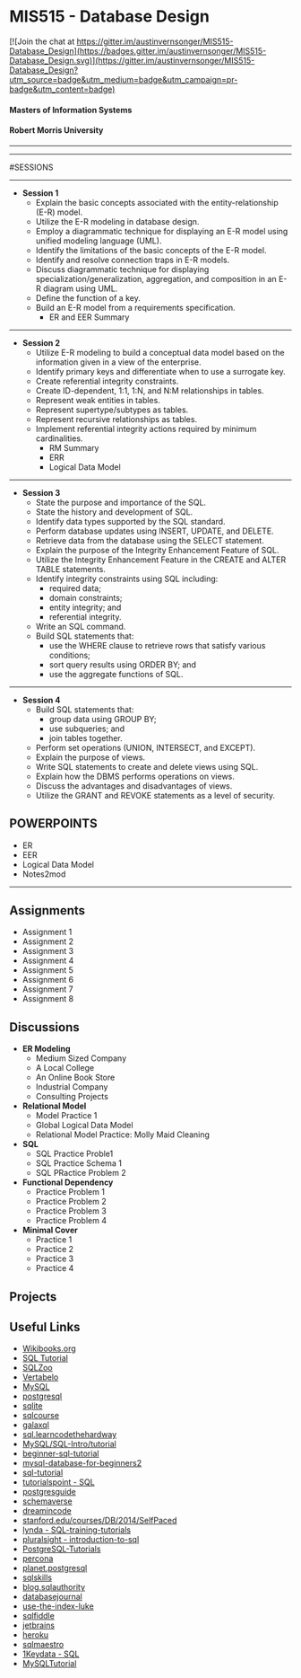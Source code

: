 
MIS515 - Database Design
========================

[![Join the chat at https://gitter.im/austinvernsonger/MIS515-Database_Design](https://badges.gitter.im/austinvernsonger/MIS515-Database_Design.svg)](https://gitter.im/austinvernsonger/MIS515-Database_Design?utm_source=badge&utm_medium=badge&utm_campaign=pr-badge&utm_content=badge)

#### Masters of Information Systems
#### Robert Morris University 

----------------------------

----------------------------

#SESSIONS

-----
- **Session 1**
	- Explain the basic concepts associated with the entity-relationship (E-R) model.
	- Utilize the E-R modeling in database design.
	- Employ a diagrammatic technique for displaying an E-R model using unified modeling language (UML).
	- Identify the limitations of the basic concepts of the E-R model.
	- Identify and resolve connection traps in E-R models.
	- Discuss diagrammatic technique for displaying specialization/generalization, aggregation, and composition in an E-R diagram using UML.
	- Define the function of a key.
	- Build an E-R model from a requirements specification.
		- ER and EER Summary


-------

- **Session 2**
	- Utilize E-R modeling to build a conceptual data model based on the information given in a view of the enterprise.
	- Identify primary keys and differentiate when to use a surrogate key.
	- Create referential integrity constraints.
	- Create ID-dependent, 1:1, 1:N, and N:M relationships in tables.
	- Represent weak entities in tables.
	- Represent supertype/subtypes as tables.
	- Represent recursive relationships as tables.
	- Implement referential integrity actions required by minimum cardinalities.
		- RM Summary
		- ERR
		- Logical Data Model



------

- **Session 3**
	- State the purpose and importance of the SQL.
	- State the history and development of SQL.
	- Identify data types supported by the SQL standard.
	- Perform database updates using INSERT, UPDATE, and DELETE.
	- Retrieve data from the database using the SELECT statement.
	- Explain the purpose of the Integrity Enhancement Feature of SQL.
	- Utilize the Integrity Enhancement Feature in the CREATE and ALTER TABLE statements.
	- Identify integrity constraints using SQL including:
		- required data;
		- domain constraints;
		- entity integrity; and
		- referential integrity.
	- Write an SQL command.
	- Build SQL statements that:
		- use the WHERE clause to retrieve rows that satisfy various conditions;
		- sort query results using ORDER BY; and
		- use the aggregate functions of SQL.

-----

- **Session 4**
	- Build SQL statements that:
		- group data using GROUP BY;
		- use subqueries; and
		- join tables together.
	- Perform set operations (UNION, INTERSECT, and EXCEPT).
	- Explain the purpose of views.
	- Write SQL statements to create and delete views using SQL.
	- Explain how the DBMS performs operations on views.
	- Discuss the advantages and disadvantages of views.
	- Utilize the GRANT and REVOKE statements as a level of security.


POWERPOINTS
-----------
- ER
- EER
- Logical Data Model
- Notes2mod


-------

Assignments
-----------
- Assignment 1
- Assignment 2
- Assignment 3
- Assignment 4
- Assignment 5
- Assignment 6
- Assignment 7
- Assignment 8


Discussions
-----------
- **ER Modeling**
	- Medium Sized Company
	- A Local College
	- An Online Book Store
	- Industrial Company
	- Consulting Projects   	
- **Relational Model**
	- Model Practice 1
	- Global Logical Data Model
	- Relational Model Practice: Molly Maid Cleaning
- **SQL**
	- SQL Practice Proble1
	- SQL Practice Schema 1
	- SQL PRactice Problem 2 
- **Functional Dependency**
	- Practice Problem 1
	- Practice Problem 2 
	- Practice Problem 3
	- Practice Problem 4 
- **Minimal Cover**
	- Practice 1
	- Practice 2 
	- Practice 3
	- Practice 4 


Projects
--------



Useful Links
------------
-  <a href="https://en.wikibooks.org/wiki/Structured_Query_Language">Wikibooks.org </a>
-  <a href="http://www.sql-tutorial.net"> SQL Tutorial</a>
-  <a href="http://sqlzoo.net">SQLZoo</a>
-  <a href="www.vertabelo.com/">Vertabelo</a>
-  <a href="http://dev.mysql.com/doc/">MySQL</a>
-  <a href="http://www.postgresql.org/docs/">postgresql </a>
-  <a href="https://sqlite.org/docs.html">sqlite </a>
-  <a href="http://www.sqlcourse.com/">sqlcourse </a>
-  <a href="http://sol.gfxile.net/galaxql.html">galaxql </a>
-  <a href="http://sql.learncodethehardway.org/">sql.learncodethehardway </a>
-  <a href="http://cspractical.org/MySQL/SQL-Intro/tutorial">MySQL/SQL-Intro/tutorial </a>
-  <a href="http://beginner-sql-tutorial.com/sql.htm">beginner-sql-tutorial </a>
-  <a href="https://www.udemy.com/course/mysql-database-for-beginners2/">mysql-database-for-beginners2 </a>
-  <a href="http://www.sql-tutorial.ru/">sql-tutorial </a>
-  <a href="http://www.tutorialspoint.com/sql/">tutorialspoint - SQL </a>
-  <a href="http://postgresguide.com/">postgresguide </a>
-  <a href="https://schemaverse.com/">schemaverse </a>
-  <a href="http://www.dreamincode.net/forums/blog/48/entry-4251-my-free-ebook-a-primer-on-sql/">dreamincode </a>
-  <a href="https://class.stanford.edu/courses/DB/2014/SelfPaced/about">stanford.edu/courses/DB/2014/SelfPaced </a>
-  <a href="http://www.lynda.com/SQL-training-tutorials/446-0.html">lynda  -  SQL-training-tutorials </a>
-  <a href="http://pluralsight.com/courses/introduction-to-sql">pluralsight - introduction-to-sql </a>
-  <a href="http://www.vtc.com/products/PostgreSQL-Tutorials.htm">PostgreSQL-Tutorials </a>
-  <a href="http://www.percona.com/blog/">percona </a>
-  <a href="http://planet.postgresql.org/">planet.postgresql </a>
-  <a href="http://www.sqlskills.com/blogs/paul/">sqlskills </a>
-  <a href="http://blog.sqlauthority.com/">blog.sqlauthority </a>
-  <a href="http://www.databasejournal.com/">databasejournal </a>
-  <a href="http://use-the-index-luke.com/">use-the-index-luke</a>
-  <a href="http://sqlfiddle.com/">sqlfiddle</a>
-  <a href="http://www.jetbrains.com/dbe/">jetbrains</a>
-  <a href="https://www.heroku.com/postgres">heroku</a>
-  <a href="http://www.sqlmaestro.com/products/anysql/maestro/">sqlmaestro</a>
-  <a href="http://www.1keydata.com/sql/sql.html">1Keydata - SQL</a>
-  <a href="http://www.mysqltutorial.org/">MySQLTutorial</a>




